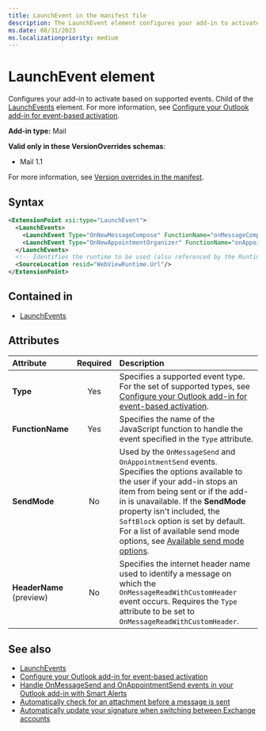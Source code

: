 ```yaml
---
title: LaunchEvent in the manifest file
description: The LaunchEvent element configures your add-in to activate based on supported events.
ms.date: 08/31/2023
ms.localizationpriority: medium
---
```


# LaunchEvent element

Configures your add-in to activate based on supported events. Child of the [LaunchEvents](launchevents.md) element. For more information, see [Configure your Outlook add-in for event-based activation](/office/dev/add-ins/outlook/autolaunch).

**Add-in type:** Mail

**Valid only in these VersionOverrides schemas**:

- Mail 1.1

For more information, see [Version overrides in the manifest](/office/dev/add-ins/develop/add-in-manifests#version-overrides-in-the-manifest).

## Syntax

```XML
<ExtensionPoint xsi:type="LaunchEvent">
  <LaunchEvents>
    <LaunchEvent Type="OnNewMessageCompose" FunctionName="onMessageComposeHandler"/>
    <LaunchEvent Type="OnNewAppointmentOrganizer" FunctionName="onAppointmentComposeHandler"/>
  </LaunchEvents>
  <!-- Identifies the runtime to be used (also referenced by the Runtime element). -->
  <SourceLocation resid="WebViewRuntime.Url"/>
</ExtensionPoint>
```

## Contained in

- [LaunchEvents](launchevents.md)

## Attributes

|  Attribute  |  Required  |  Description  |
|:-----|:-----:|:-----|
|  **Type**  |  Yes  | Specifies a supported event type. For the set of supported types, see [Configure your Outlook add-in for event-based activation](/office/dev/add-ins/outlook/autolaunch#supported-events). |
|  **FunctionName**  |  Yes  | Specifies the name of the JavaScript function to handle the event specified in the `Type` attribute. |
|  **SendMode** |  No  | Used by the `OnMessageSend` and `OnAppointmentSend` events. Specifies the options available to the user if your add-in stops an item from being sent or if the add-in is unavailable. If the **SendMode** property isn't included, the `SoftBlock` option is set by default. For a list of available send mode options, see [Available send mode options](/office/dev/add-ins/outlook/smart-alerts-onmessagesend-walkthrough#available-send-mode-options). |
| **HeaderName** (preview) | No | Specifies the internet header name used to identify a message on which the `OnMessageReadWithCustomHeader` event occurs. Requires the `Type` attribute to be set to `OnMessageReadWithCustomHeader`. |

## See also

- [LaunchEvents](launchevents.md)
- [Configure your Outlook add-in for event-based activation](/office/dev/add-ins/outlook/autolaunch#supported-events)
- [Handle OnMessageSend and OnAppointmentSend events in your Outlook add-in with Smart Alerts](/office/dev/add-ins/outlook/onmessagesend-onappointmentsend-events)
- [Automatically check for an attachment before a message is sent](/office/dev/add-ins/outlook/smart-alerts-onmessagesend-walkthrough)
- [Automatically update your signature when switching between Exchange accounts](/office/dev/add-ins/outlook/onmessagefromchanged-onappointmentfromchanged-events)
